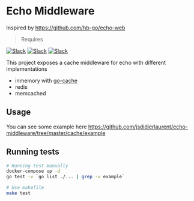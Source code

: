 # Echo Middleware
Inspired by https://github.com/hb-go/echo-web

> Requires

[![Slack](https://img.shields.io/badge/Echo-v4+-41DAFF.svg)](https://github.com/labstack/echo)
[![Slack](https://img.shields.io/badge/go-1.11+-2A489A.svg)](https://golang.org)
[![Slack](https://img.shields.io/badge/GO111MODULE-on-brightgreen.svg)](https://golang.org)

This project exposes a cache middleware for echo with different implementations
* inmemory with [go-cache](https://github.com/patrickmn/go-cache)
* redis
* memcached


## Usage
You can see some example here https://github.com/jsdidierlaurent/echo-middleware/tree/master/cache/example

## Running tests
```bash
# Running test manually
docker-compose up -d
go test -v `go list ./... | grep -v example`

# Use makefile
make test
```
